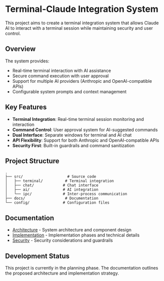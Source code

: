 # Terminal-Claude Integration System

This project aims to create a terminal integration system that allows Claude AI to interact with a terminal session while maintaining security and user control.

## Overview

The system provides:
- Real-time terminal interaction with AI assistance
- Secure command execution with user approval
- Support for multiple AI providers (Anthropic and OpenAI-compatible APIs)
- Configurable system prompts and context management

## Key Features

- **Terminal Integration**: Real-time terminal session monitoring and interaction
- **Command Control**: User approval system for AI-suggested commands
- **Dual Interface**: Separate windows for terminal and AI chat
- **API Flexibility**: Support for both Anthropic and OpenAI-compatible APIs
- **Security First**: Built-in guardrails and command sanitization

## Project Structure

```
.
├── src/                    # Source code
│   ├── terminal/          # Terminal integration
│   ├── chat/             # Chat interface
│   ├── ai/               # AI integration
│   └── ipc/              # Inter-process communication
├── docs/                  # Documentation
└── config/               # Configuration files
```

## Documentation

- [Architecture](ARCHITECTURE.md) - System architecture and component design
- [Implementation](IMPLEMENTATION.md) - Implementation phases and technical details
- [Security](SECURITY.md) - Security considerations and guardrails

## Development Status

This project is currently in the planning phase. The documentation outlines the proposed architecture and implementation strategy.
